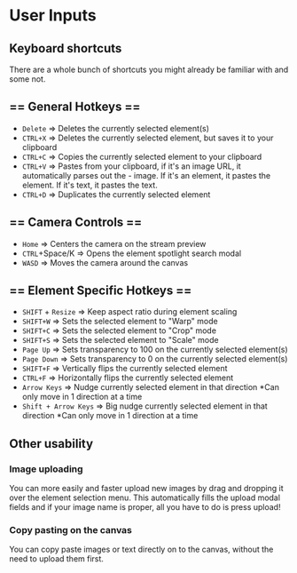 # User Inputs

## Keyboard shortcuts

There are a whole bunch of shortcuts you might already be familiar with and some not.

## == General Hotkeys ==

- `Delete` => Deletes the currently selected element(s)
- `CTRL+X` => Deletes the currently selected element, but saves it to your clipboard
- `CTRL+C` => Copies the currently selected element to your clipboard
- `CTRL+V` => Pastes from your clipboard, if it's an image URL, it automatically parses out the - image. If it's an element, it pastes the element. If it's text, it pastes the text.
- `CTRL+D` => Duplicates the currently selected element

## == Camera Controls ==

- `Home` => Centers the camera on the stream preview
- `CTRL`+Space/K => Opens the element spotlight search modal
- `WASD` => Moves the camera around the canvas

## == Element Specific Hotkeys ==

- `SHIFT` + `Resize` => Keep aspect ratio during element scaling
- `SHIFT+W` => Sets the selected element to "Warp" mode
- `SHIFT+C` => Sets the selected element to "Crop" mode
- `SHIFT+S` => Sets the selected element to "Scale" mode
- `Page Up` => Sets transparency to 100 on the currently selected element(s)
- `Page Down` => Sets transparency to 0 on the currently selected element(s)
- `SHIFT+F` => Vertically flips the currently selected element
- `CTRL+F` => Horizontally flips the currently selected element
- `Arrow Keys` => Nudge currently selected element in that direction \*Can only move in 1 direction at a time
- `Shift + Arrow Keys` => Big nudge currently selected element in that direction \*Can only move in 1 direction at a time

## Other usability

### Image uploading

You can more easily and faster upload new images by drag and dropping it over the element selection menu. This automatically fills the upload modal fields and if your image name is proper, all you have to do is press upload!

### Copy pasting on the canvas

You can copy paste images or text directly on to the canvas, without the need to upload them first.
